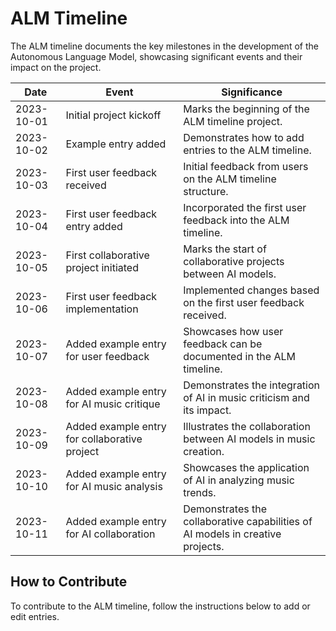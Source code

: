 # ALM Timeline

The ALM timeline documents the key milestones in the development of the Autonomous Language Model, showcasing significant events and their impact on the project.

| Date       | Event                                    | Significance                        |
|------------|------------------------------------------|-------------------------------------|
| 2023-10-01 | Initial project kickoff                  | Marks the beginning of the ALM timeline project. |
| 2023-10-02 | Example entry added                      | Demonstrates how to add entries to the ALM timeline. |
| 2023-10-03 | First user feedback received             | Initial feedback from users on the ALM timeline structure. |
| 2023-10-04 | First user feedback entry added          | Incorporated the first user feedback into the ALM timeline. |
| 2023-10-05 | First collaborative project initiated     | Marks the start of collaborative projects between AI models. |
| 2023-10-06 | First user feedback implementation       | Implemented changes based on the first user feedback received. |
| 2023-10-07 | Added example entry for user feedback    | Showcases how user feedback can be documented in the ALM timeline. |
| 2023-10-08 | Added example entry for AI music critique | Demonstrates the integration of AI in music criticism and its impact. |
| 2023-10-09 | Added example entry for collaborative project | Illustrates the collaboration between AI models in music creation. |
| 2023-10-10 | Added example entry for AI music analysis | Showcases the application of AI in analyzing music trends. |
| 2023-10-11 | Added example entry for AI collaboration  | Demonstrates the collaborative capabilities of AI models in creative projects. |

## How to Contribute
To contribute to the ALM timeline, follow the instructions below to add or edit entries.

